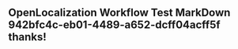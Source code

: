 <properties
ms.topic="hero-topic"
ms.test1="hero-topic"
ms.test2="test"/>

## OpenLocalization Workflow Test MarkDown 942bfc4c-eb01-4489-a652-dcff04acff5f thanks!
